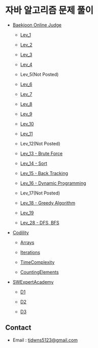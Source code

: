 # 자바 알고리즘 문제 풀이

- [Baekjoon Online Judge](https://www.acmicpc.net/)
    
    - [Lev_1](https://github.com/HamSungJun/doJava/tree/master/src/Baekjoon/Lev_1)
    
    - [Lev_2](https://github.com/HamSungJun/doJava/tree/master/src/Baekjoon/Lev_2)
    
    - [Lev_3](https://github.com/HamSungJun/doJava/tree/master/src/Baekjoon/Lev_3)
    
    - [Lev_4](https://github.com/HamSungJun/doJava/tree/master/src/Baekjoon/Lev_4)
    
    - Lev_5(Not Posted)
    
    - [Lev_6](https://github.com/HamSungJun/doJava/tree/master/src/Baekjoon/Lev_6)
    
    - [Lev_7](https://github.com/HamSungJun/doJava/tree/master/src/Baekjoon/Lev_7)
    
    - [Lev_8](https://github.com/HamSungJun/doJava/tree/master/src/Baekjoon/Lev_8)
    
    - [Lev_9](https://github.com/HamSungJun/doJava/tree/master/src/Baekjoon/Lev_9)
    
    - [Lev_10](https://github.com/HamSungJun/doJava/tree/master/src/Baekjoon/Lev_10)
    
    - [Lev_11](https://github.com/HamSungJun/doJava/tree/master/src/Baekjoon/Lev_11)
    
    - Lev_12(Not Posted)
    
    - [Lev_13 - Brute Force](https://github.com/HamSungJun/doJava/tree/master/src/Baekjoon/Lev_13)
    
    - [Lev_14 - Sort](https://github.com/HamSungJun/doJava/tree/master/src/Baekjoon/Lev_14)
    
    - [Lev_15 - Back Tracking](https://github.com/HamSungJun/doJava/tree/master/src/Baekjoon/Lev_15)
    
    - [Lev_16 - Dynamic Programming](https://github.com/HamSungJun/doJava/tree/master/src/Baekjoon/Lev_16)
    
    - Lev_17(Not Posted)

    - [Lev_18 - Greedy Algorithm](https://github.com/HamSungJun/doJava/tree/master/src/Baekjoon/Lev_18)
    
    - [Lev_19](https://github.com/HamSungJun/doJava/tree/master/src/Baekjoon/Lev_19)
    
    - [Lev_28 - DFS, BFS](https://github.com/HamSungJun/doJava/tree/master/src/Baekjoon/Lev_28)
    
- [Codility](https://app.codility.com/programmers/)

    - [Arrays](https://github.com/HamSungJun/doJava/tree/master/src/Codility/Arrays)
    
    - [Iterations](https://github.com/HamSungJun/doJava/tree/master/src/Codility/Iterations)
    
    - [TimeComplexity](https://github.com/HamSungJun/doJava/tree/master/src/Codility/TimeComplexity)
    
    - [CountingElements](https://github.com/HamSungJun/doJava/tree/master/src/Codility/CountingElements)

- [SWExpertAcademy](https://swexpertacademy.com/main/main.do)

    - [D1](https://github.com/HamSungJun/doJava/tree/master/src/SWExpertAcademy/D1)
    
    - [D2](https://github.com/HamSungJun/doJava/tree/master/src/SWExpertAcademy/D2)
    
    - [D3](https://github.com/HamSungJun/doJava/tree/master/src/SWExpertAcademy/D3)

## Contact

- Email : tjdwns5123@gmail.com


